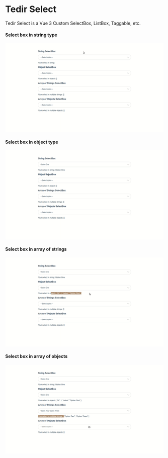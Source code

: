 # Tedir Select
Tedir Select is a Vue 3 Custom SelectBox, ListBox, Taggable, etc.

#### Select box in string type
![String SelectBox](examples/select-in-string-type.gif "String SelectBox")

#### Select box in object type
![Object SelectBox](examples/select-in-object-type.gif "Object SelectBox")

#### Select box in array of strings
![Array of Strings SelectBox](examples/select-in-array-of-strings.gif "Array of Strings SelectBox")

#### Select box in array of objects
![Array of Objects SelectBox](examples/select-in-array-of-objects.gif "Array of Objects SelectBox")
